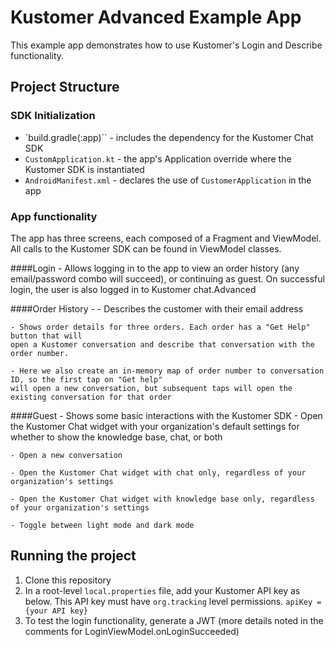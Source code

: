 # Kustomer Advanced Example App

This example app demonstrates how to use Kustomer's Login and Describe functionality.

## Project Structure

### SDK Initialization
- `build.gradle(:app)`` - includes the dependency for the Kustomer Chat SDK
- `CustomApplication.kt` - the app's Application override where the Kustomer SDK is instantiated
- `AndroidManifest.xml` - declares the use of `CustomerApplication` in the app

### App functionality

The app has three screens, each composed of a Fragment and ViewModel. All calls to the Kustomer
SDK can be found in ViewModel classes.

####Login - Allows logging in to the app to view an order history (any email/password combo will succeed),
or continuing as guest. On successful login, the user is also logged in to Kustomer chat.Advanced

####Order History -
    - Describes the customer with their email address

    - Shows order details for three orders. Each order has a "Get Help" button that will
    open a Kustomer conversation and describe that conversation with the order number.

    - Here we also create an in-memory map of order number to conversation ID, so the first tap on "Get help"
    will open a new conversation, but subsequent taps will open the existing conversation for that order

####Guest - Shows some basic interactions with the Kustomer SDK
    - Open the Kustomer Chat widget with your organization's default settings for whether to show the
    knowledge base, chat, or both

    - Open a new conversation

    - Open the Kustomer Chat widget with chat only, regardless of your organization's settings

    - Open the Kustomer Chat widget with knowledge base only, regardless of your organization's settings

    - Toggle between light mode and dark mode

## Running the project
1. Clone this repository
2. In a root-level `local.properties` file, add your Kustomer API key as below. This API key must
have `org.tracking` level permissions.
`apiKey = {your API key}`
3. To test the login functionality, generate a JWT (more details noted in the comments for LoginViewModel.onLoginSucceeded)
